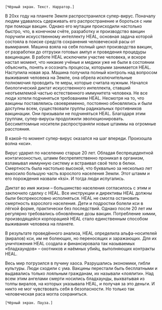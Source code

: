 `[Чёрный экран. Текст. Нарратор.]`

В 20xx году на планете Земля распространился супер-вирус. Поначалу людям удавалось сдерживать его распространение и бороться с ним при помощи вакцин. Однако его мутации происходили настолько быстро, что, в конечном счёте, разработку и производство вакцин поручили искусственному интеллекту HEAL, основная задача которой состояла в поиске средств сохранения человеческой расы от вымирания. Машина взяла на себя полный цикл производства вакцин, от разработки до отгрузки готовых ампул и проведения процедуры вакцинации. В работе HEAL исключили участие человека, и вскоре настал момент, что никакие учёные и медики уже не были в состоянии объяснить, понять и осознать процессы, которыми занимается HEAL. Наступила новая эра. Машина получила полный контроль над вопросом выживания человека на Земле, она обрела исключительные полномочия проводить те меры, которые считала нужным. Начался биологический диктат искусственного интеллекта, ставший неотъемлемой частью естественного иммунитета человека.
Не все люди хотели подчиняться требованиям HEAL. Несмотря на то, что вакцины поставлялись своевременно, постоянно обновлялись и были доступны всем, существовали группы радикальных противников вакцинации. Они призывали не подчиняться HEAL. Благодаря этим группам, супер-вирусы продолжили эволюционировать. Бессимптомные носители распространяли новые штаммы на огромные расстояния.

В какой-то момент супер-вирус оказался на шаг впереди. Произошла волна «кси».

Вирус ударил по населению старше 20 лет. Обладая беспрецедентной контагиозностью, штамм беспрепятственно проникал в организм, взламывал иммунную систему и встраивал своё тело в белки. Смертность была настолько высокой, что буквально за несколько лет выкосило большую часть взрослого населения Земли. Этот штамм и его порождения назвали «ksi».
И тогда люди испугались.

Диктат во имя жизни – большинство населения согласилось с этим и заключило сделку с HEAL. Все инструкции и директивы HEAL должны были беспрекословно исполняться. HEAL не смогла остановить смертность взрослого населения. Дети и подростки болели кси в лёгкой форме, практически без последствий. Однако после 20 лет им регулярно требовались обновлённые дозы вакцин. Потребление химии, производящейся корпорацией HEAL стало единственным способом выживания человека на планете.

В результате проведённого анализа, HEAL определила  альфа-носителей (виралов) кси, им не болеющих, но переносящих и заражающих. Для их уничтожения HEAL создала и финансировала так называемых «бладхаундов» – охотников и наёмных убийц, выполняющих контракты HEAL.

Весь мир погрузился в пучину хаоса. Разрушались экономики, гибли культуры. Люди сходили с ума. Вакцины перестали быть бесплатными и выдавались только лояльным гражданам, их называли «лоялити». Над всем этим ангелами смерти носились бладхаунды, выхватывая из толпы виралов, на которых указывала HEAL, и получая за это деньги. И никто не мог чувствовать себя в безопасности. Но только так человеческая раса могла сохраниться.

`[Чёрный экран. Пауза.]`